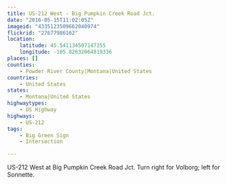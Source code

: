 ```yaml
---
title: US-212 West - Big Pumpkin Creek Road Jct.
date: "2016-05-15T11:02:05Z"
imageid: "4335123509662040974"
flickrid: "27677986162"
location:
    latitude: 45.541134507147255
    longitude: -105.82632064819336
places: []
counties:
    - Powder River County|Montana|United States
countries:
    - United States
states:
    - Montana|United States
highwaytypes:
    - US Highway
highways:
    - US-212
tags:
    - Big Green Sign
    - Intersection

---
```

US-212 West at Big Pumpkin Creek Road Jct.  Turn right for Volborg; left for Sonnette.